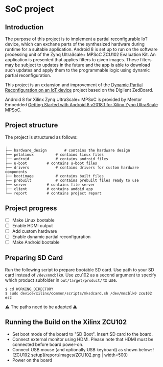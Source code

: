 # SoC project

## Introduction
 The purpose of this project is to implement a partial reconfigurable IoT device, which can exchane parts of the synthesized hardware during runtime for a suitable application. 
 Android 8 is set up to run on the software processing unit of the Zynq UltraScale+ MPSoC ZCU102 Evaluation Kit.
 An application is presented that applies filters to given images. 
 These filters may be subject to updates in the future and the app is able to download such updates and apply them to the programmable logic using dynamic partial reconfiguration.
 
 This project is an extansion and improvement of the [Dynamic Partial Reconfiguration on an IoT device](https://github.com/FlorianMuttenthaler/SocLabPartialReconfigIot) project based on the Digilent ZedBoard.
 
 Android 8 for Xilinx Zynq UltraScale+ MPSoC is provided by Mentor Embedded [Getting Started with Android 8 v2018.1 for Xilinx Zynq UltraScale MPSoC](https://github.com/MentorEmbedded/mpsoc-manifest/wiki/Getting-Started-with-Android-8-v2018.1-for-Xilinx-Zynq-UltraScale--MPSoC). 
 
## Project structure
 The project is structured as follows:
 
 ```
 .
 ├── hardware_design		# contains the hardware design
 ├── petalinux			# contains linux files
 ├── android			# contains android files
 ├── u-boot			# contains u-boot files
 ├── drivers			# contains drivers for custom hardware components
 ├── bootimage			# contains built files
 ├── prebuilt			# contains prebuilt files ready to use
 ├── server			# contains file server
 ├── client			# contains andoid app
 └── report			# contains project report
 ```
 
## Project progress

 - [ ] Make Linux bootable
 - [ ] Enable HDMI output 
 - [ ] Add custom hardware
 - [ ] Enable dynamic partial reconfiguration
 - [ ] Make Android bootable
 
## Preparing SD Card
 Run the following script to prepare bootable SD card. 
 Use path to your SD card instead of `/dev/mmcblk0`. 
 Use zcu102 as a second argument to specify which product subfolder in `out/target/product/` to use.

 ```shell
 $ cd WORKING_DIRECTORY
 $ sudo device/xilinx/common/scripts/mksdcard.sh /dev/mmcblk0 zcu102 es2
 ```
 
 :warning: The paths need to be adapted :warning:
 
## Running the Build on the Xilinx ZCU102
 - Set boot mode of the board to "SD Boot". Insert SD card to the board.
 - Connect external monitor using HDMI. Please note that HDMI must be connected before board power-on.
 - Connect USB mouse (and optionally USB keyboard) as shown below:
 ![ZCU102 setup](report/images/ZCU102.png | width=500)
 - Power on the board

